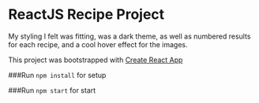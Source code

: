 # ReactJS Recipe Project

My styling I felt was fitting, was a dark theme, as well as numbered results for each recipe, and a cool hover effect for the images.

This project was bootstrapped with [Create React App](https://github.com/facebook/create-react-app)

###Run `npm install` for setup

###Run `npm start` for start
